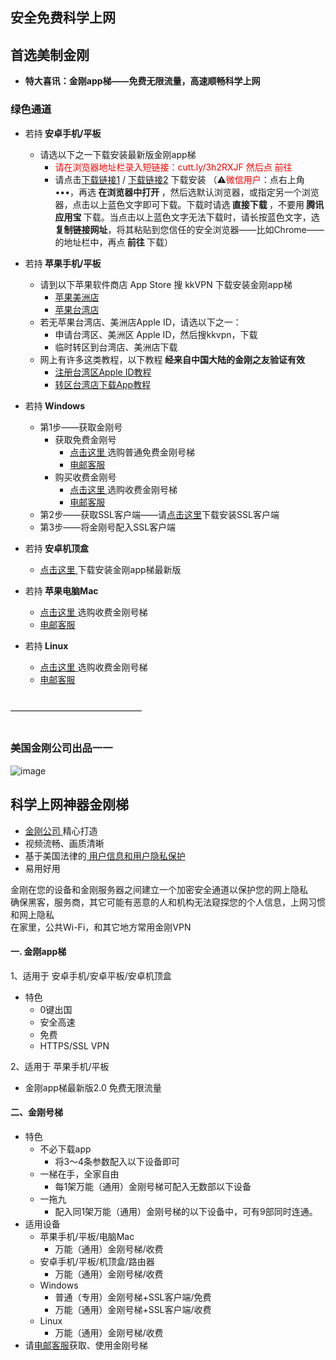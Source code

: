 ## 安全免费科学上网
## 首选美制金刚
- <strong>特大喜讯：金刚app梯——免费无限流量，高速顺畅科学上网</strong>

### 绿色通道
- 若持<strong> 安卓手机/平板</strong>
  - 请选以下之一下载安装最新版金刚app梯
    - <font color="red">请在浏览器地址栏录入短链接：cutt.ly/3h2RXJF  然后点 前往</font>
    - 请点击[下载链接1](https://github.com/a2zitpro/client/releases/download/latest/app-prod-release.apk) / [下载链接2](https://bitbucket.org/kk64/public/downloads/app-prod-release.apk) 下载安装
（⚠️<font color="red">微信用户</font>：点右上角 •••，再选<strong> 在浏览器中打开 </strong>，然后选默认浏览器，或指定另一个浏览器，点击以上蓝色文字即可下载。下载时请选<strong> 直接下载 </strong>，不要用<strong> 腾讯应用宝 </strong>下载。当点击以上蓝色文字无法下载时，请长按蓝色文字，选<Strong> 复制链接网址</Strong>，将其粘贴到您信任的安全浏览器——比如Chrome——的地址栏中，再点<strong> 前往 </strong>下载）


- 若持<strong> 苹果手机/平板</strong>
  - 请到以下苹果软件商店 App Store 搜 kkVPN 下载安装金刚app梯
    - [苹果美洲店](https://apps.apple.com/us/app/kkvpn/id1530649322)
    - [苹果台湾店](https://apps.apple.com/tw/app/kkvpn/id1530649322)
  - 若无苹果台湾店、美洲店Apple ID，请选以下之一：
    - 申请台湾区、美洲区 Apple ID，然后搜kkvpn，下载
    - 临时转区到台湾店、美洲店下载
  - 网上有许多这类教程，以下教程<Strong> 经来自中国大陆的金刚之友验证有效 </Strong>
    - [注册台湾区Apple ID教程](https://github.com/a2zitpro/web/blob/master/LadderFree/kkDictionary/kkAppLadder/iOS/CreatAppleIDofTaiwan.md)
    - [转区台湾店下载App教程](https://zhidao.baidu.com/question/1372055786690652499.html)

- 若持<strong> Windows</strong>
  - 第1步——获取金刚号
    - 获取免费金刚号
      - [点击这里 ](https://www.atozitpro.net/zh)选购普通免费金刚号梯
      - [电邮客服 ](mailto:cs@a2zit.us)
    - 购买收费金刚号
      - [点击这里 ](https://www.atozitpro.net/zh)选购收费金刚号梯
      - [电邮客服 ](mailto:cs@a2zit.us)
  - 第2步——获取SSL客户端——请[点击这里](https://github.com/a2zitpro/web/blob/master/LadderFree/Windows/WinAllVersion/KKLadderAPP/KKLadderAPPConfigure.md)下载安装SSL客户端
  - 第3步——将金刚号配入SSL客户端
- 若持<strong> 安卓机顶盒</strong>
  - [点击这里 ](https://github.com/a2zitpro/web/blob/master/LadderFree/Android/TVBox/KKLadderAPP/KKLadderAPPConfigure.md)下载安装金刚app梯最新版

- 若持<strong> 苹果电脑Mac</strong>
  - [点击这里 ](https://www.atozitpro.net/zh)选购收费金刚号梯
  - [电邮客服 ](mailto:cs@a2zit.us)

- 若持<strong> Linux</strong>
  - [点击这里 ](https://www.atozitpro.net/zh)选购收费金刚号梯
  - [电邮客服 ](mailto:cs@a2zit.us)

<br>
———————————————
<br>
<br>

### 美国金刚公司出品一一

![image](l-w-s-athird.png)

## 科学上网神器金刚梯
- [ 金刚公司 ](https://github.com/a2zitpro/web/blob/master/LadderFree/kkDictionary/Atozitpro.md)精心打造
- 视频流畅、画质清晰
- 基于美国法律的[ 用户信息和用户隐私保护 ](https://github.com/a2zitpro/web/blob/master/LadderFree/kkDictionary/KKEnduserContract.md)
- 易用好用
  
金刚在您的设备和金刚服务器之间建立一个加密安全通道以保护您的网上隐私<br>
确保黑客，服务商，其它可能有恶意的人和机构无法窥探您的个人信息，上网习惯和网上隐私<br>
在家里，公共Wi-Fi，和其它地方常用金刚VPN
 
#### 一. 金刚app梯
1、适用于 安卓手机/安卓平板/安卓机顶盒

  - 特色
    - 0键出国
    - 安全高速 
    - 免费
    - HTTPS/SSL VPN

2、适用于 苹果手机/平板
  - 金刚app梯最新版2.0 免费无限流量

#### 二、金刚号梯 
- 特色
  - 不必下载app 
    - 将3～4条参数配入以下设备即可
  - 一梯在手，全家自由
    - 每1架万能（通用）金刚号梯可配入无数部以下设备
  - 一拖九
    - 配入同1架万能（通用）金刚号梯的以下设备中，可有9部同时连通。
- 适用设备
  - 苹果手机/平板/电脑Mac
    - 万能（通用）金刚号梯/收费
  - 安卓手机/平板/机顶盒/路由器
    - 万能（通用）金刚号梯/收费
  - Windows
    - 普通（专用）金刚号梯+SSL客户端/免费
    - 万能（通用）金刚号梯+SSL客户端/收费
  - Linux
    - 万能（通用）金刚号梯/收费
- 请[电邮客服](mailto:cs@a2zitpro.com)获取、使用金刚号梯

